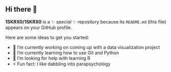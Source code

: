 ## Hi there 👋


**1SKRX0/1SKRX0** is a ✨ _special_ ✨ repository because its `README.md` (this file) appears on your GitHub profile.

Here are some ideas to get you started:

- 🔭 I’m currently working on coming up with a data visualization project
- 🌱 I’m currently learning how to use Git and Python
- 🤔 I’m looking for help with learning R
- ⚡ Fun fact: I like dabbling into parapsychology

